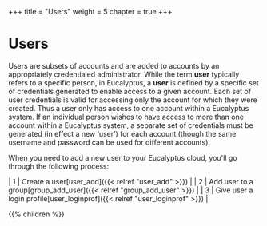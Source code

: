 +++
title = "Users"
weight = 5
chapter = true
+++


# Users
Users are subsets of accounts and are added to accounts by an appropriately credentialed administrator. While the term **user** typically refers to a specific person, in Eucalyptus, a **user** is defined by a specific set of credentials generated to enable access to a given account. Each set of user credentials is valid for accessing only the account for which they were created. Thus a user only has access to one account within a Eucalyptus system. If an individual person wishes to have access to more than one account within a Eucalyptus system, a separate set of credentials must be generated (in effect a new ‘user’) for each account (though the same username and password can be used for different accounts). 

When you need to add a new user to your Eucalyptus cloud, you'll go through the following process: 



| 1 | Create a user[user_add]({{< relref "user_add" >}}) | 
| 2 | Add user to a group[group_add_user]({{< relref "group_add_user" >}}) | 
| 3 | Give user a login profile[user_loginprof]({{< relref "user_loginprof" >}}) | 



{{% children %}}
